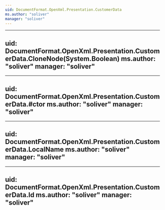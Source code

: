 ```yaml
---
uid: DocumentFormat.OpenXml.Presentation.CustomerData
ms.author: "soliver"
manager: "soliver"
---
```


---
uid: DocumentFormat.OpenXml.Presentation.CustomerData.CloneNode(System.Boolean)
ms.author: "soliver"
manager: "soliver"
---

---
uid: DocumentFormat.OpenXml.Presentation.CustomerData.#ctor
ms.author: "soliver"
manager: "soliver"
---

---
uid: DocumentFormat.OpenXml.Presentation.CustomerData.LocalName
ms.author: "soliver"
manager: "soliver"
---

---
uid: DocumentFormat.OpenXml.Presentation.CustomerData.Id
ms.author: "soliver"
manager: "soliver"
---
